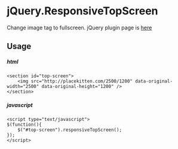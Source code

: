jQuery.ResponsiveTopScreen
===========================

Change image tag to fullscreen. jQuery plugin page is [here](http://plugins.jquery.com/responsivetopscreen/)


Usage
------

##### html
    <section id="top-screen">
	    <img src="http://placekitten.com/2500/1200" data-original-width="2500" data-original-height="1200" />
    </section>

##### javascript

    <script type="text/javascript">
    $(function(){
        $("#top-screen").responsiveTopScreen();
    });
    </script>